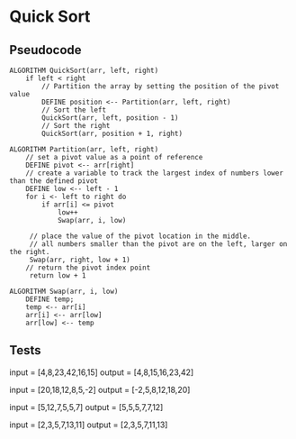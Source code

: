 # Quick Sort


## Pseudocode
```
ALGORITHM QuickSort(arr, left, right)
    if left < right
        // Partition the array by setting the position of the pivot value 
        DEFINE position <-- Partition(arr, left, right)
        // Sort the left
        QuickSort(arr, left, position - 1)
        // Sort the right
        QuickSort(arr, position + 1, right)

ALGORITHM Partition(arr, left, right)
    // set a pivot value as a point of reference
    DEFINE pivot <-- arr[right]
    // create a variable to track the largest index of numbers lower than the defined pivot
    DEFINE low <-- left - 1
    for i <- left to right do
        if arr[i] <= pivot
            low++
            Swap(arr, i, low)

     // place the value of the pivot location in the middle.
     // all numbers smaller than the pivot are on the left, larger on the right. 
     Swap(arr, right, low + 1)
    // return the pivot index point
     return low + 1

ALGORITHM Swap(arr, i, low)
    DEFINE temp;
    temp <-- arr[i]
    arr[i] <-- arr[low]
    arr[low] <-- temp
```

## Tests

input = [4,8,23,42,16,15]
output = [4,8,15,16,23,42]

input = [20,18,12,8,5,-2]
output = [-2,5,8,12,18,20]

input = [5,12,7,5,5,7]
output = [5,5,5,7,7,12]

input = [2,3,5,7,13,11]
output = [2,3,5,7,11,13]
